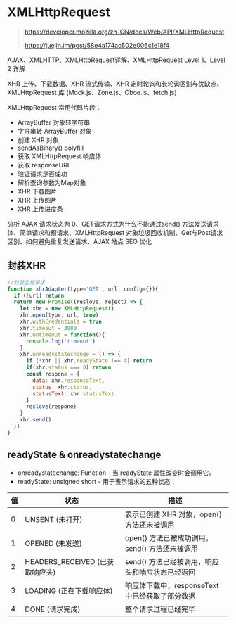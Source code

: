 # XMLHttpRequest

> https://developer.mozilla.org/zh-CN/docs/Web/API/XMLHttpRequest
>
> https://juejin.im/post/58e4a174ac502e006c1e18f4



AJAX、XMLHTTP、XMLHttpRequest详解、XMLHttpRequest Level 1、Level 2 详解

XHR 上传、下载数据、XHR 流式传输、XHR 定时轮询和长轮询区别与优缺点、XMLHttpRequest 库 (Mock.js、Zone.js、Oboe.js、fetch.js)

XMLHttpRequest 常用代码片段：

- ArrayBuffer 对象转字符串
- 字符串转 ArrayBuffer 对象
- 创建 XHR 对象
- sendAsBinary() polyfill
- 获取 XMLHttpRequest 响应体
- 获取 responseURL
- 验证请求是否成功
- 解析查询参数为Map对象
- XHR 下载图片
- XHR 上传图片
- XHR 上传进度条

分析 AJAX 请求状态为 0、GET请求方式为什么不能通过send() 方法发送请求体、简单请求和预请求、XMLHttpRequest 对象垃圾回收机制、Get与Post请求区别、如何避免重复发送请求、AJAX 站点 SEO 优化

## 封装XHR

```js
//封装全局请求
function xhrAdapter(type='GET', url, config={}){
  if (!url) return
  return new Promise((reslove, reject) => {
    let xhr = new XMLHttpRequest()
    xhr.open(type, url, true)
    xhr.withCredentials = true
    xhr.timeout = 3000
    xhr.ontimeout = function(){
      console.log('timeout')
    }
    xhr.onreadystatechange = () => {
      if (!xhr || xhr.readyState !== 4) return
      if(xhr.status === 0) return
      const respone = {
        data: xhr.responseText,
        status: xhr.status,
        statusText: xhr.statusText
      }
      reslove(respone)
    }
    xhr.send()
  })
}
```



## readyState & onreadystatechange

- onreadystatechange:  Function - 当 readyState 属性改变时会调用它。
- readyState:  unsigned short - 用于表示请求的五种状态：

| 值   | 状态                            | 描述                                            |
| ---- | ------------------------------- | ----------------------------------------------- |
| 0    | UNSENT (未打开)                 | 表示已创建 XHR 对象，open() 方法还未被调用      |
| 1    | OPENED (未发送)                 | open() 方法已被成功调用，send() 方法还未被调用  |
| 2    | HEADERS_RECEIVED (已获取响应头) | send() 方法已经被调用，响应头和响应状态已经返回 |
| 3    | LOADING (正在下载响应体)        | 响应体下载中，responseText中已经获取了部分数据  |
| 4    | DONE (请求完成)                 | 整个请求过程已经完毕                            |

